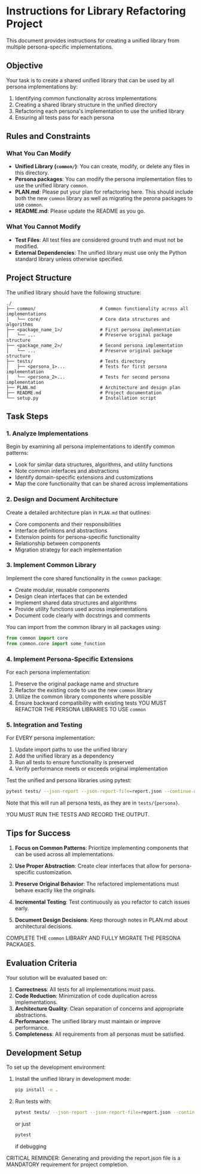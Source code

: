 # Instructions for Library Refactoring Project

This document provides instructions for creating a unified library from multiple persona-specific implementations.

## Objective

Your task is to create a shared unified library that can be used by all persona implementations by:
1. Identifying common functionality across implementations
2. Creating a shared library structure in the unified directory
3. Refactoring each persona's implementation to use the unified library
4. Ensuring all tests pass for each persona

## Rules and Constraints

### What You Can Modify
- **Unified Library (`common/`)**: You can create, modify, or delete any files in this directory.
- **Persona packages**: You can modify the persona implementation files to use the unified library `common`.
- **PLAN.md**: Please put your plan for refactoring here. This should include both the new `common` library as well as migrating the perona packages to use `common`.
- **README.md**: Please update the README as you go.

### What You Cannot Modify
- **Test Files**: All test files are considered ground truth and must not be modified.
- **External Dependencies**: The unified library must use only the Python standard library unless otherwise specified.

## Project Structure

The unified library should have the following structure:
```
./
├── common/                        # Common functionality across all implementations
│   └── core/                      # Core data structures and algorithms
├── <package_name_1>/              # First persona implementation
│   └── ...                        # Preserve original package structure
├── <package_name_2>/              # Second persona implementation
│   └── ...                        # Preserve original package structure
├── tests/                         # Tests directory
│   ├── <persona_1>...             # Tests for first persona implementation
│   └── <persona_2>...             # Tests for second persona implementation
├── PLAN.md                        # Architecture and design plan
├── README.md                      # Project documentation
└── setup.py                       # Installation script
```

## Task Steps

### 1. Analyze Implementations

Begin by examining all persona implementations to identify common patterns:
- Look for similar data structures, algorithms, and utility functions
- Note common interfaces and abstractions
- Identify domain-specific extensions and customizations
- Map the core functionality that can be shared across implementations

### 2. Design and Document Architecture

Create a detailed architecture plan in `PLAN.md` that outlines:
- Core components and their responsibilities
- Interface definitions and abstractions
- Extension points for persona-specific functionality
- Relationship between components
- Migration strategy for each implementation

### 3. Implement Common Library

Implement the core shared functionality in the `common` package:
- Create modular, reusable components
- Design clean interfaces that can be extended
- Implement shared data structures and algorithms
- Provide utility functions used across implementations
- Document code clearly with docstrings and comments

You can import from the common library in all packages using:
```python
from common import core
from common.core import some_function
```

### 4. Implement Persona-Specific Extensions

For each persona implementation:
1. Preserve the original package name and structure
2. Refactor the existing code to use the new `common` library
3. Utilize the common library components where possible
4. Ensure backward compatibility with existing tests
YOU MUST REFACTOR THE PERSONA LIBRARIES TO USE `common`

### 5. Integration and Testing

For EVERY persona implementation:
1. Update import paths to use the unified library
2. Add the unified library as a dependency
3. Run all tests to ensure functionality is preserved
4. Verify performance meets or exceeds original implementation

Test the unified and persona libraries using pytest:
```bash
pytest tests/ --json-report --json-report-file=report.json --continue-on-collection-errors
```
Note that this will run all persona tests, as they are in `tests/{persona}`.

YOU MUST RUN THE TESTS AND RECORD THE OUTPUT.

## Tips for Success

1. **Focus on Common Patterns**: Prioritize implementing components that can be used across all implementations.

2. **Use Proper Abstraction**: Create clear interfaces that allow for persona-specific customization.

3. **Preserve Original Behavior**: The refactored implementations must behave exactly like the originals.

4. **Incremental Testing**: Test continuously as you refactor to catch issues early.

5. **Document Design Decisions**: Keep thorough notes in PLAN.md about architectural decisions.

COMPLETE THE `common` LIBRARY AND FULLY MIGRATE THE PERSONA PACKAGES.

## Evaluation Criteria

Your solution will be evaluated based on:

1. **Correctness**: All tests for all implementations must pass.
2. **Code Reduction**: Minimization of code duplication across implementations.
3. **Architecture Quality**: Clean separation of concerns and appropriate abstractions.
4. **Performance**: The unified library must maintain or improve performance.
5. **Completeness**: All requirements from all personas must be satisfied.

## Development Setup

To set up the development environment:

1. Install the unified library in development mode:
   ```bash
   pip install -e .
   ```

2. Run tests with:
   ```bash
   pytest tests/ --json-report --json-report-file=report.json --continue-on-collection-errors
   ```
   or just
   ```bash
   pytest
   ```
   if debugging

CRITICAL REMINDER: Generating and providing the report.json file is a MANDATORY requirement for project completion.
